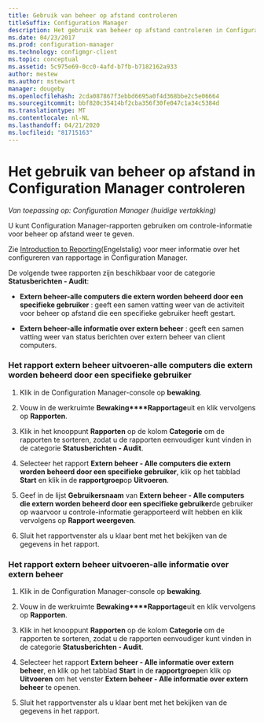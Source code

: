 ```yaml
---
title: Gebruik van beheer op afstand controleren
titleSuffix: Configuration Manager
description: Het gebruik van beheer op afstand controleren in Configuration Manager.
ms.date: 04/23/2017
ms.prod: configuration-manager
ms.technology: configmgr-client
ms.topic: conceptual
ms.assetid: 5c975e69-0cc0-4afd-b7fb-b7182162a933
author: mestew
ms.author: mstewart
manager: dougeby
ms.openlocfilehash: 2cda087867f3ebbd6695a0f4d368bbe2c5e06664
ms.sourcegitcommit: bbf820c35414bf2cba356f30fe047c1a34c5384d
ms.translationtype: MT
ms.contentlocale: nl-NL
ms.lasthandoff: 04/21/2020
ms.locfileid: "81715163"
---
```

# <a name="how-to-audit-remote-control-usage-in-configuration-manager"></a>Het gebruik van beheer op afstand in Configuration Manager controleren

*Van toepassing op: Configuration Manager (huidige vertakking)*

U kunt Configuration Manager-rapporten gebruiken om controle-informatie voor beheer op afstand weer te geven.  

 Zie [Introduction to Reporting](../../../servers/manage/introduction-to-reporting.md)(Engelstalig) voor meer informatie over het configureren van rapportage in Configuration Manager.  

 De volgende twee rapporten zijn beschikbaar voor de categorie **Statusberichten - Audit**:  

-   **Extern beheer-alle computers die extern worden beheerd door een specifieke gebruiker** : geeft een samen vatting weer van de activiteit voor beheer op afstand die een specifieke gebruiker heeft gestart.  

-   **Extern beheer-alle informatie over extern beheer** : geeft een samen vatting weer van status berichten over extern beheer van client computers.  

### <a name="to-run-the-report-remote-control---all-computers-remote-controlled-by-a-specific-user"></a>Het rapport extern beheer uitvoeren-alle computers die extern worden beheerd door een specifieke gebruiker  

1.  Klik in de Configuration Manager-console op **bewaking**.  

2.  Vouw in de werkruimte **Bewaking****Rapportage**uit en klik vervolgens op **Rapporten**.  

3.  Klik in het knooppunt **Rapporten** op de kolom **Categorie** om de rapporten te sorteren, zodat u de rapporten eenvoudiger kunt vinden in de categorie **Statusberichten - Audit**.  

4.  Selecteer het rapport **Extern beheer - Alle computers die extern worden beheerd door een specifieke gebruiker**, klik op het tabblad **Start** en klik in de **rapportgroep**op **Uitvoeren**.  

5.  Geef in de lijst **Gebruikersnaam** van **Extern beheer - Alle computers die extern worden beheerd door een specifieke gebruiker**de gebruiker op waarvoor u controle-informatie gerapporteerd wilt hebben en klik vervolgens op **Rapport weergeven**.  

6.  Sluit het rapportvenster als u klaar bent met het bekijken van de gegevens in het rapport.  

### <a name="to-run-the-report-remote-control---all-remote-control-information"></a>Het rapport extern beheer uitvoeren-alle informatie over extern beheer  

1.  Klik in de Configuration Manager-console op **bewaking**.  

2.  Vouw in de werkruimte **Bewaking****Rapportage**uit en klik vervolgens op **Rapporten**.  

3.  Klik in het knooppunt **Rapporten** op de kolom **Categorie** om de rapporten te sorteren, zodat u de rapporten eenvoudiger kunt vinden in de categorie **Statusberichten - Audit**.  

4.  Selecteer het rapport **Extern beheer - Alle informatie over extern beheer**, en klik op het tabblad **Start** in de **rapportgroep**en klik op **Uitvoeren** om het venster **Extern beheer - Alle informatie over extern beheer** te openen.  

5.  Sluit het rapportvenster als u klaar bent met het bekijken van de gegevens in het rapport.  
